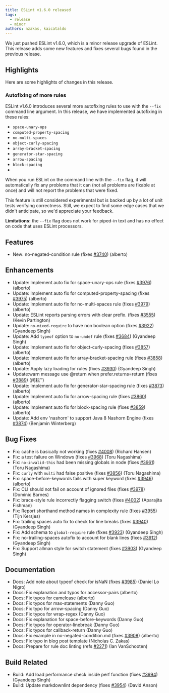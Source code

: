 ```yaml
---
title: ESLint v1.6.0 released
tags:
  - release
  - minor
authors: nzakas, kaicataldo
---
```


We just pushed ESLint v1.6.0, which is a minor release upgrade of ESLint. This release adds some new features and fixes several bugs found in the previous release.

## Highlights

Here are some highlights of changes in this release.

### Autofixing of more rules

ESLint v1.6.0 introduces several more autofixing rules to use with the `--fix` command line argument. In this release, we have implemented autofixing in these rules:

* `space-unary-ops`
* `computed-property-spacing`
* `no-multi-spaces`
* `object-curly-spacing`
* `array-bracket-spacing`
* `generator-star-spacing`
* `arrow-spacing`
* `block-spacing`
*

When you run ESLint on the command line with the `--fix` flag, it will automatically fix any problems that it can (not all problems are fixable at once) and will not report the problems that were fixed.

This feature is still considered experimental but is backed up by a lot of unit tests verifying correctness. Still, we expect to find some edge cases that we didn't anticipate, so we'd appreciate your feedback.

**Limitations:** the `--fix` flag does not work for piped-in text and has no effect on code that uses ESLint processors.





## Features


* New: no-negated-condition rule (fixes [#3740](https://github.com/eslint/eslint/issues/3740)) (alberto)




## Enhancements


* Update: Implement auto fix for space-unary-ops rule (fixes [#3976](https://github.com/eslint/eslint/issues/3976)) (alberto)
* Update: Implement auto fix for computed-property-spacing (fixes [#3975](https://github.com/eslint/eslint/issues/3975)) (alberto)
* Update: Implement auto fix for no-multi-spaces rule (fixes [#3979](https://github.com/eslint/eslint/issues/3979)) (alberto)
* Update: ESLint reports parsing errors with clear prefix. (fixes [#3555](https://github.com/eslint/eslint/issues/3555)) (Kevin Partington)
* Update: `no-mixed-require` to have non boolean option (fixes [#3922](https://github.com/eslint/eslint/issues/3922)) (Gyandeep Singh)
* Update: Add `typeof` option to `no-undef` rule (fixes [#3684](https://github.com/eslint/eslint/issues/3684)) (Gyandeep Singh)
* Update: Implement auto fix for object-curly-spacing (fixes [#3857](https://github.com/eslint/eslint/issues/3857)) (alberto)
* Update: Implement auto fix for array-bracket-spacing rule (fixes [#3858](https://github.com/eslint/eslint/issues/3858)) (alberto)
* Update: Apply lazy loading for rules (fixes [#3930](https://github.com/eslint/eslint/issues/3930)) (Gyandeep Singh)
* Update:warn message use @return when prefer.returns=return (fixes [#3889](https://github.com/eslint/eslint/issues/3889)) (闲耘™)
* Update: Implement auto fix for generator-star-spacing rule (fixes [#3873](https://github.com/eslint/eslint/issues/3873)) (alberto)
* Update: Implement auto fix for arrow-spacing rule (fixes [#3860](https://github.com/eslint/eslint/issues/3860)) (alberto)
* Update: Implement auto fix for block-spacing rule (fixes [#3859](https://github.com/eslint/eslint/issues/3859)) (alberto)
* Update: Add env 'nashorn' to support Java 8 Nashorn Engine (fixes [#3874](https://github.com/eslint/eslint/issues/3874)) (Benjamin Winterberg)




## Bug Fixes


* Fix: cache is basically not working (fixes [#4008](https://github.com/eslint/eslint/issues/4008)) (Richard Hansen)
* Fix: a test failure on Windows (fixes [#3968](https://github.com/eslint/eslint/issues/3968)) (Toru Nagashima)
* Fix: `no-invalid-this` had been missing globals in node (fixes [#3961](https://github.com/eslint/eslint/issues/3961)) (Toru Nagashima)
* Fix: `curly` with `multi` had false positive (fixes [#3856](https://github.com/eslint/eslint/issues/3856)) (Toru Nagashima)
* Fix: space-before-keywords fails with super keyword (fixes [#3946](https://github.com/eslint/eslint/issues/3946)) (alberto)
* Fix: CLI should not fail on account of ignored files (fixes [#3978](https://github.com/eslint/eslint/issues/3978)) (Dominic Barnes)
* Fix: brace-style rule incorrectly flagging switch (fixes [#4002](https://github.com/eslint/eslint/issues/4002)) (Aparajita Fishman)
* Fix: Report shorthand method names in complexity rule (fixes [#3955](https://github.com/eslint/eslint/issues/3955)) (Tijn Kersjes)
* Fix: trailing spaces auto fix to check for line breaks (fixes [#3940](https://github.com/eslint/eslint/issues/3940)) (Gyandeep Singh)
* Fix: Add schema to `global-require` rule (fixes [#3923](https://github.com/eslint/eslint/issues/3923)) (Gyandeep Singh)
* Fix: no-trailing-spaces autofix to account for blank lines (fixes [#3912](https://github.com/eslint/eslint/issues/3912)) (Gyandeep Singh)
* Fix: Support allman style for switch statement (fixes [#3903](https://github.com/eslint/eslint/issues/3903)) (Gyandeep Singh)




## Documentation


* Docs: Add note about typeof check for isNaN (fixes [#3985](https://github.com/eslint/eslint/issues/3985)) (Daniel Lo Nigro)
* Docs: Fix explanation and typos for accessor-pairs (alberto)
* Docs: Fix typos for camelcase (alberto)
* Docs: Fix typos for max-statements (Danny Guo)
* Docs: Fix typo for arrow-spacing (Danny Guo)
* Docs: Fix typos for wrap-regex (Danny Guo)
* Docs: Fix explanation for space-before-keywords (Danny Guo)
* Docs: Fix typos for operator-linebreak (Danny Guo)
* Docs: Fix typos for callback-return (Danny Guo)
* Docs: Fix example in no-negated-condition.md (fixes [#3908](https://github.com/eslint/eslint/issues/3908)) (alberto)
* Docs: Fix typo in blog post template (Nicholas C. Zakas)
* Docs: Prepare for rule doc linting (refs [#2271](https://github.com/eslint/eslint/issues/2271)) (Ian VanSchooten)






## Build Related


* Build: Add load performance check inside perf function (fixes [#3994](https://github.com/eslint/eslint/issues/3994)) (Gyandeep Singh)
* Build: Update markdownlint dependency (fixes [#3954](https://github.com/eslint/eslint/issues/3954)) (David Anson)
